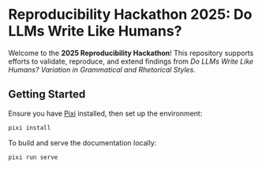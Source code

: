 # Reproducibility Hackathon 2025: Do LLMs Write Like Humans?

Welcome to the **2025 Reproducibility Hackathon**!
This repository supports efforts to validate, reproduce, and extend findings from *Do LLMs Write Like Humans? Variation in Grammatical and Rhetorical Styles*.

## Getting Started

Ensure you have [Pixi](https://pixi.sh) installed, then set up the environment:

```bash
pixi install
```

To build and serve the documentation locally:

```bash
pixi run serve
```
